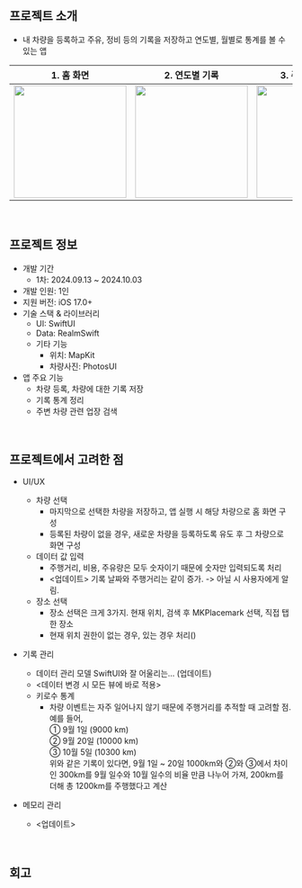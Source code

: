 ## 프로젝트 소개
- 내 차량을 등록하고 주유, 정비 등의 기록을 저장하고 연도별, 월별로 통계를 볼 수 있는 앱
  
|1. 홈 화면 | 2. 연도별 기록 | 3. 주변 업장 검색 |
| -- | -- | -- |
| <img width="200" src="https://github.com/user-attachments/assets/98d8e6b0-ea3e-4f04-bc77-d2163df41dfa" /> | <img width="200" src="https://github.com/user-attachments/assets/f53880bc-10ce-4c59-9fcd-acd31e184935" /> | <img width="200" src="https://github.com/user-attachments/assets/840f13ee-ac64-47ae-90db-fc0d623fa57a" /> |
</br>

## 프로젝트 정보
- 개발 기간
  - 1차: 2024.09.13 ~ 2024.10.03
- 개발 인원: 1인
- 지원 버전: iOS 17.0+
- 기술 스택 & 라이브러리
  - UI: SwiftUI
  - Data: RealmSwift
  - 기타 기능
    - 위치: MapKit
    - 차량사진: PhotosUI
- 앱 주요 기능
  - 차량 등록, 차량에 대한 기록 저장
  - 기록 통계 정리
  - 주변 차량 관련 업장 검색
</br>

## 프로젝트에서 고려한 점
  - UI/UX
    - 차량 선택
      - 마지막으로 선택한 차량을 저장하고, 앱 실행 시 해당 차량으로 홈 화면 구성
      - 등록된 차량이 없을 경우, 새로운 차량을 등록하도록 유도 후 그 차량으로 화면 구성
    - 데이터 값 입력
      - 주행거리, 비용, 주유량은 모두 숫자이기 때문에 숫자만 입력되도록 처리
      - <업데이트> 기록 날짜와 주행거리는 같이 증가. -> 아닐 시 사용자에게 알림.
    - 장소 선택
      - 장소 선택은 크게 3가지. 현재 위치, 검색 후 MKPlacemark 선택, 직접 탭한 장소
      - 현재 위치 권한이 없는 경우, 있는 경우 처리()
    
  - 기록 관리
    - 데이터 관리 모델 SwiftUI와 잘 어울리는... (업데이트)
    - <데이터 변경 시 모든 뷰에 바로 적용>
    - 키로수 통계
      - 차량 이벤트는 자주 일어나지 않기 때문에 주행거리를 추적할 때 고려할 점. 예를 들어,  
        ① 9월 1일 (9000 km)  
        ② 9월 20일 (10000 km)  
        ③ 10월 5일 (10300 km)  
        위와 같은 기록이 있다면, 9월 1일 ~ 20일 1000km와 ②와 ③에서 차이인 300km를 9월 일수와 10월 일수의 비율 만큼 나누어 가져, 200km를 더해 총 1200km를 주행했다고 계산  
    
  - 메모리 관리
    - <업데이트>
      
</br>

## 회고

